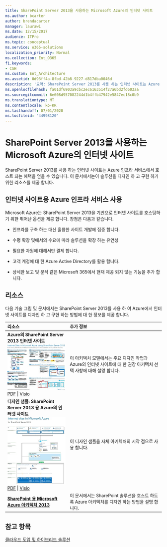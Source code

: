 ```yaml
---
title: SharePoint Server 2013을 사용하는 Microsoft Azure의 인터넷 사이트
ms.author: bcarter
author: brendacarter
manager: laurawi
ms.date: 12/15/2017
audience: ITPro
ms.topic: conceptual
ms.service: o365-solutions
localization_priority: Normal
ms.collection: Ent_O365
f1.keywords:
- CSH
ms.custom: Ent_Architecture
ms.assetid: 0d93ff4a-8fbd-42b8-9227-d817dba0046d
description: '요약: SharePoint Server 2013를 사용 하는 인터넷 사이트는 Azure 인프라 서비스에서 호스트 되는 이점을 활용할 수 있습니다. 이 문서에서는이 솔루션을 디자인 하 고 구현 하기 위한 리소스를 제공 합니다.'
ms.openlocfilehash: fa01df6903a9cbc2ec6163514f27a6bd2fd603aa
ms.sourcegitcommit: 6e608d957082244d1b4ffb47942e5847ec18c0b9
ms.translationtype: MT
ms.contentlocale: ko-KR
ms.lasthandoff: 07/01/2020
ms.locfileid: "44998120"
---
```

# <a name="internet-sites-in-microsoft-azure-using-sharepoint-server-2013"></a>SharePoint Server 2013을 사용하는 Microsoft Azure의 인터넷 사이트

 SharePoint Server 2013를 사용 하는 인터넷 사이트는 Azure 인프라 서비스에서 호스트 되는 혜택을 얻을 수 있습니다. 이 문서에서는이 솔루션을 디자인 하 고 구현 하기 위한 리소스를 제공 합니다.
  
## <a name="using-azure-infrastructure-services-for-internet-sites"></a>인터넷 사이트용 Azure 인프라 서비스 사용

Microsoft Azure는 SharePoint Server 2013을 기반으로 인터넷 사이트를 호스팅하기 위한 뛰어난 옵션을 제공 합니다. 장점은 다음과 같습니다.
  
- 인프라를 구축 하는 대신 훌륭한 사이트 개발에 집중 합니다.
    
- 수평 확장 및에서의 수요에 따라 솔루션을 확장 하는 유연성
    
- 필요한 자원에 대해서만 결제 합니다.
    
- 고객 계정에 대 한 Azure Active Directory를 활용 합니다.
    
- 상세한 보고 및 분석 같은 Microsoft 365에서 현재 제공 되지 않는 기능을 추가 합니다.
    
## <a name="resources"></a>리소스

다음 기술 그림 및 문서에서는 SharePoint Server 2013를 사용 하 여 Azure에서 인터넷 사이트를 디자인 하 고 구현 하는 방법에 대 한 정보를 제공 합니다.
  
|**리소스**|**추가 정보**|
|:-----|:-----|
|**Azure의 SharePoint Server 2013 인터넷 사이트** <br/> [![SharePoint를 사용한 Azure의 인터넷 사이트 이미지](media/MS-AZ-SPInternetSites.jpg)          ](https://go.microsoft.com/fwlink/p/?LinkId=392552) <br/> [PDF](https://go.microsoft.com/fwlink/p/?LinkId=392552) \| [          ](https://go.microsoft.com/fwlink/p/?LinkId=392551) [Visio](https://go.microsoft.com/fwlink/p/?LinkId=392551)   <br/> |이 아키텍처 모델에서는 주요 디자인 작업과 Azure의 인터넷 사이트에 대 한 권장 아키텍처 선택 사항에 대해 설명 합니다.  <br/> |
|**디자인 샘플: SharePoint Server 2013 용 Azure의 인터넷 사이트** <br/> [![디자인 샘플 이미지: SharePoint 2013용 Microsoft Azure의 인터넷 사이트](media/MS-AZ-InternetSitesDesignSample.jpg)          ](https://go.microsoft.com/fwlink/p/?LinkId=392549) <br/> [PDF](https://go.microsoft.com/fwlink/p/?LinkId=392549)  \| [Visio](https://go.microsoft.com/fwlink/p/?LinkId=392548) <br/> |이 디자인 샘플을 자체 아키텍처의 시작 점으로 사용 합니다.  <br/> |
|**[SharePoint 용 Microsoft Azure 아키텍처 2013](microsoft-azure-architectures-for-sharepoint-2013.md)** <br/> |이 문서에서는 SharePoint 솔루션을 호스트 하도록 Azure 아키텍처를 디자인 하는 방법을 설명 합니다.  <br/> |

## <a name="see-also"></a>참고 항목

[클라우드 도입 및 하이브리드 솔루션](cloud-adoption-and-hybrid-solutions.yml)



